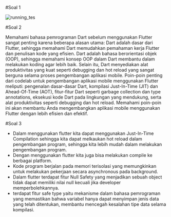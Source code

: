 #Soal 1

![running_tes](https://github.com/user-attachments/assets/1bc2a321-2eb9-4f54-8fa3-66b264047fc2)

#Soal 2

Memahami bahasa pemrograman Dart sebelum menggunakan Flutter sangat penting karena beberapa alasan utama: Dart adalah dasar dari Flutter, sehingga memahami Dart memudahkan pemahaman kerja Flutter dan penulisan kode yang efisien. Dart adalah bahasa berorientasi objek (OOP), sehingga memahami konsep OOP dalam Dart membantu dalam melakukan koding agar lebih baik. Selain itu, Dart menyediakan alat produktivitas yang kuat seperti debugging dan hot reload yang sangat berguna selama proses pengembangan aplikasi mobile. Poin-poin penting dari codelab untuk pengembangan aplikasi mobile menggunakan Flutter meliputi: pengenalan dasar-dasar Dart, kompilasi Just-In-Time (JIT) dan Ahead-Of-Time (AOT), fitur-fitur Dart seperti garbage collection dan type annotations, eksekusi kode Dart pada lingkungan yang mendukung, serta alat produktivitas seperti debugging dan hot reload. Memahami poin-poin ini akan membantu Anda mengembangkan aplikasi mobile menggunakan Flutter dengan lebih efisien dan efektif.

#Soal 3

- Dalam menggunakan flutter kita dapat menggunakan Just-In-Time Compilation sehingga kita dapat melkaukan hot reload dalam pengembangan program, sehingga kita lebih mudah dalam melakukan pengembangan program.
- Dengan menggunakan flutter kita juga bisa melakukan compile ke berbagai platform.
- Kode program berjalan pada memori terisolasi yang memungkinkan untuk melakukan pekerjaan secara asynchronous pada background.
- Dalam flutter terdapat fitur Null Safety yang menjadikan sebuah object tidak dapat memiliki nilai null kecuali jika developer memperbolehkannya.
- terdapat fitur safe type yaitu mekanisme dalam bahasa pemrograman yang memastikan bahwa variabel hanya dapat menyimpan jenis data yang telah ditentukan, membantu mencegah kesalahan tipe data selama kompilasi.